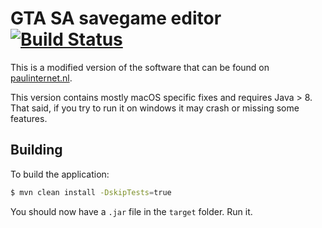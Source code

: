 # GTA SA savegame editor [![Build Status](https://travis-ci.org/lfuelling/gtasa-savegame-editor.svg?branch=master)](https://travis-ci.org/lfuelling/gtasa-savegame-editor)

This is a modified version of the software that can be found on [paulinternet.nl](http://paulinternet.nl/?page=sa).

This version contains mostly macOS specific fixes and requires Java > 8. That said, if you try to run it on windows it may crash or missing some features.

## Building

To build the application:

```bash
$ mvn clean install -DskipTests=true
```

You should now have a `.jar` file in the `target` folder. Run it.

